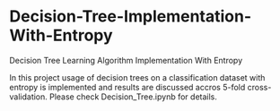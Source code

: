 # Decision-Tree-Implementation-With-Entropy
Decision Tree Learning Algorithm Implementation With Entropy

In this project usage of decision trees on a classification dataset with entropy is implemented and results are discussed accros 5-fold cross-validation. Please check Decision_Tree.ipynb for details. 

